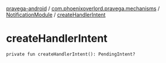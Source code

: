 [pravega-android](../../index.md) / [com.phoenixoverlord.pravega.mechanisms](../index.md) / [NotificationModule](index.md) / [createHandlerIntent](./create-handler-intent.md)

# createHandlerIntent

`private fun createHandlerIntent(): PendingIntent?`